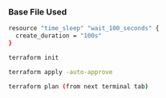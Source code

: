 
### Base File Used

```sh
resource "time_sleep" "wait_100_seconds" {
  create_duration = "100s"
}
```

```sh
terraform init

terraform apply -auto-approve

terraform plan (from next terminal tab)
```